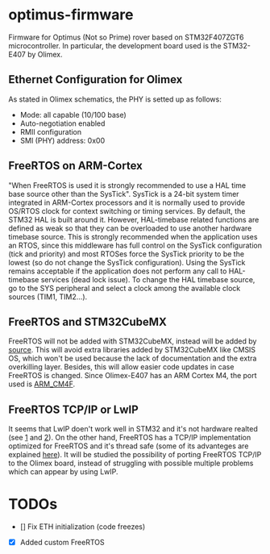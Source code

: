 # optimus-firmware
Firmware for Optimus (Not so Prime) rover based on STM32F407ZGT6 microcontroller. In particular, the development board used is the STM32-E407 by Olimex.

## Ethernet Configuration for Olimex
As stated in Olimex schematics, the PHY is setted up as follows:
 * Mode: all capable (10/100 base)
 * Auto-negotiation enabled
 * RMII configuration
 * SMI (PHY) address: 0x00

## FreeRTOS on ARM-Cortex
"When FreeRTOS is used it is strongly recommended to use a HAL time base source other than the SysTick".
SysTick is a 24-bit system timer integrated in ARM-Cortex processors and it is normally used to provide OS/RTOS clock for context switching or timing services. By default, the STM32 HAL is built around it. However, HAL-timebase related functions are defined as weak so that they can be overloaded to use another hardware timebase source. This is strongly recommended when the application uses an RTOS, since this middleware has full control on the SysTick configuration (tick and priority) and most RTOSes force the SysTick priority to be the lowest (so do not change the SysTick configuration). Using the SysTick remains acceptable if the application does not perform any call to HAL-timebase services (dead lock issue).
To change the HAL timebase source, go to the SYS peripheral and select a clock among the available clock sources (TIM1, TIM2...).

## FreeRTOS and STM32CubeMX
FreeRTOS will not be added with STM32CubeMX, instead will be added by [source](https://github.com/FreeRTOS/FreeRTOS-Kernel). This will avoid extra libraries added by STM32CubeMX like CMSIS OS, which won't be used because the lack of documentation and the extra overkilling layer. Besides, this will allow easier code updates in case FreeRTOS is changed.
Since Olimex-E407 has an ARM Cortex M4, the port used is [ARM_CM4F](https://github.com/FreeRTOS/FreeRTOS-Kernel/tree/8de8a9da1aa9b036812a72fdcd7cbdefc2789365/portable/GCC/ARM_CM4F).

## FreeRTOS TCP/IP or LwIP
It seems that LwIP doen't work well in STM32 and it's not hardware realted (see [1](https://community.st.com/s/question/0D50X0000BOtfhnSQB/how-to-make-ethernet-and-lwip-working-on-stm32) and [2](https://community.st.com/s/question/0D50X0000AhNBoWSQW/actually-working-stm32-ethernet-and-lwip-demonstration-firmware)). On the other hand, FreeRTOS has a TCP/IP implementation optimized for FreeRTOS and it's thread safe (some of its advanteges are explained [here](https://www.freertos.org/FreeRTOS_Support_Forum_Archive/November_2014/freertos_FreeRTOS_TCP_IP_stack_vs_lwIP_8324ceabj.html)). It will be studied the possibility of porting FreeRTOS TCP/IP to the Olimex board, instead of struggling with possible multiple problems which can appear by using LwIP.


# TODOs
- [] Fix ETH initialization (code freezes)
- [x] Added custom FreeRTOS